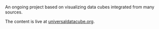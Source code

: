 An ongoing project based on visualizing data cubes integrated from many sources.

The content is live at [universaldatacube.org](http://www.universaldatacube.org).
